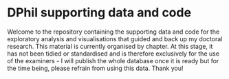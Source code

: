 # DPhil supporting data and code
Welcome to the repository containing the supporting data and code for the exploratory analysis and visualisations that guided and back up my doctoral research. 
This material is currently organised by chapter. At this stage, it has not been tidied or standardised and is therefore exclusively for the use of the examiners - I will publish the whole database once it is ready but for the time being, please refrain from using this data.
Thank you!
